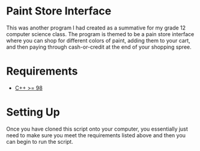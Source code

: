 # Paint Store Interface
 This was another program I had created as a summative for my grade 12 computer science class. The program is themed to be a pain store interface where you can shop for different colors of paint, adding them to your cart, and then paying through cash-or-credit at the end of your shopping spree. 

 # Requirements
 - [C++ >= 98](https://visualstudio.microsoft.com/vs/features/cplusplus/)

 # Setting Up
 Once you have cloned this script onto your computer, you essentially just need to make sure you meet the requirements listed above and then you can begin to run the script. 
